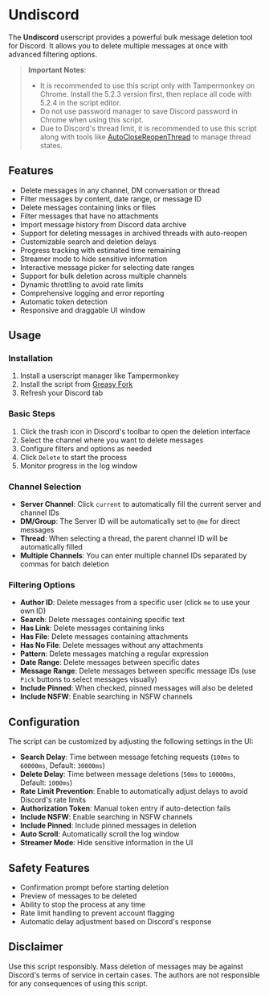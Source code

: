 # Undiscord

The **Undiscord** userscript provides a powerful bulk message deletion tool for Discord. It allows you to delete multiple messages at once with advanced filtering options.

> **Important Notes**:
> - It is recommended to use this script only with Tampermonkey on Chrome. Install the 5.2.3 version first, then replace all code with 5.2.4 in the script editor.
> - Do not use password manager to save Discord password in Chrome when using this script.
> - Due to Discord's thread limit, it is recommended to use this script along with tools like [AutoCloseReopenThread](https://github.com/Xialai-Kulimi/AutoCloseReopenThread.git) to manage thread states.

## Features

- Delete messages in any channel, DM conversation or thread
- Filter messages by content, date range, or message ID
- Delete messages containing links or files
- Filter messages that have no attachments
- Import message history from Discord data archive
- Support for deleting messages in archived threads with auto-reopen
- Customizable search and deletion delays
- Progress tracking with estimated time remaining
- Streamer mode to hide sensitive information
- Interactive message picker for selecting date ranges
- Support for bulk deletion across multiple channels
- Dynamic throttling to avoid rate limits
- Comprehensive logging and error reporting
- Automatic token detection
- Responsive and draggable UI window

## Usage

### Installation

1. Install a userscript manager like Tampermonkey
2. Install the script from [Greasy Fork](https://greasyfork.org/en/scripts/406540-undiscord-delete-all-messages-in-a-discord-channel-or-dm-bulk-deletion)
3. Refresh your Discord tab

### Basic Steps

1. Click the trash icon in Discord's toolbar to open the deletion interface
2. Select the channel where you want to delete messages
3. Configure filters and options as needed
4. Click `Delete` to start the process
5. Monitor progress in the log window

### Channel Selection

- **Server Channel**: Click `current` to automatically fill the current server and channel IDs
- **DM/Group**: The Server ID will be automatically set to `@me` for direct messages
- **Thread**: When selecting a thread, the parent channel ID will be automatically filled
- **Multiple Channels**: You can enter multiple channel IDs separated by commas for batch deletion

### Filtering Options

- **Author ID**: Delete messages from a specific user (click `me` to use your own ID)
- **Search**: Delete messages containing specific text
- **Has Link**: Delete messages containing links
- **Has File**: Delete messages containing attachments
- **Has No File**: Delete messages without any attachments
- **Pattern**: Delete messages matching a regular expression
- **Date Range**: Delete messages between specific dates
- **Message Range**: Delete messages between specific message IDs (use `Pick` buttons to select messages visually)
- **Include Pinned**: When checked, pinned messages will also be deleted
- **Include NSFW**: Enable searching in NSFW channels

## Configuration

The script can be customized by adjusting the following settings in the UI:

- **Search Delay**: Time between message fetching requests (`100ms` to `60000ms`, Default: `30000ms`)
- **Delete Delay**: Time between message deletions (`50ms` to `10000ms`, Default: `1000ms`)
- **Rate Limit Prevention**: Enable to automatically adjust delays to avoid Discord's rate limits
- **Authorization Token**: Manual token entry if auto-detection fails
- **Include NSFW**: Enable searching in NSFW channels
- **Include Pinned**: Include pinned messages in deletion
- **Auto Scroll**: Automatically scroll the log window
- **Streamer Mode**: Hide sensitive information in the UI

## Safety Features

- Confirmation prompt before starting deletion
- Preview of messages to be deleted
- Ability to stop the process at any time
- Rate limit handling to prevent account flagging
- Automatic delay adjustment based on Discord's response

## Disclaimer

Use this script responsibly. Mass deletion of messages may be against Discord's terms of service in certain cases. The authors are not responsible for any consequences of using this script.
